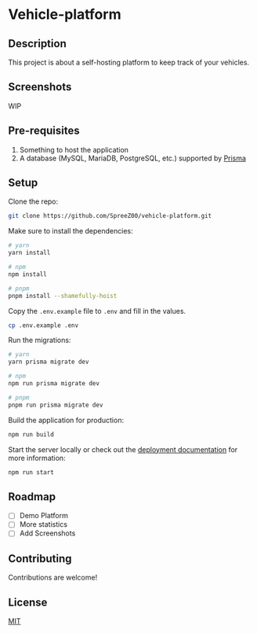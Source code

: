 # Vehicle-platform

## Description

This project is about a self-hosting platform to keep track of your vehicles.

## Screenshots

WIP

## Pre-requisites

1. Something to host the application
2. A database (MySQL, MariaDB, PostgreSQL, etc.) supported by [Prisma](https://www.prisma.io/)

## Setup

Clone the repo:

```bash
git clone https://github.com/SpreeZ00/vehicle-platform.git 
```

Make sure to install the dependencies:

```bash
# yarn
yarn install

# npm
npm install

# pnpm
pnpm install --shamefully-hoist
```

Copy the `.env.example` file to `.env` and fill in the values.

```bash
cp .env.example .env
```

Run the migrations:

```bash
# yarn
yarn prisma migrate dev

# npm
npm run prisma migrate dev

# pnpm
pnpm run prisma migrate dev
```

Build the application for production:

```bash
npm run build
```

Start the server locally or check out the [deployment documentation](https://nuxt.com/docs/getting-started/deployment) for more information:

```bash
npm run start
```

## Roadmap

- [ ] Demo Platform
- [ ] More statistics
- [ ] Add Screenshots

## Contributing

Contributions are welcome!

## License

[MIT](https://choosealicense.com/licenses/mit/)